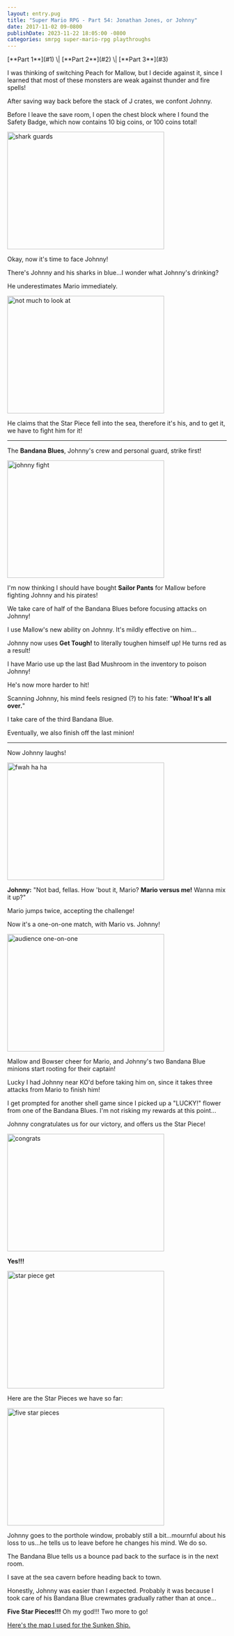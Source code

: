 ```yaml
---
layout: entry.pug
title: "Super Mario RPG - Part 54: Jonathan Jones, or Johnny"
date: 2017-11-02 09-0800
publishDate: 2023-11-22 18:05:00 -0800
categories: smrpg super-mario-rpg playthroughs
---
```


<p class="entry-partination" markdown="1">[**Part 1**](#1) \| [**Part 2**](#2) \| [**Part 3**](#3)</p>

<a name="1"></a>

I was thinking of switching Peach for Mallow, but I decide against it, since I learned that most of these monsters are weak against thunder and fire spells!

After saving way back before the stack of J crates, we confont Johnny.

Before I leave the save room, I open the chest block where I found the Safety Badge, which now contains 10 big coins, or 100 coins total!

<img src="https://i.imgur.com/F4Aus8l.png" alt="shark guards" width="360" height="270" id="liveblog" />

Okay, now it's time to face Johnny!

There's Johnny and his sharks in blue...I wonder what Johnny's drinking?

He underestimates Mario immediately.

<img src="https://i.imgur.com/oUdh4rW.png" alt="not much to look at" width="360" height="270" id="liveblog" />

He claims that the Star Piece fell into the sea, therefore it's his, and to get it, we have to fight him for it!

<a name="2"></a>

---

The **Bandana Blues**, Johnny's crew and personal guard, strike first!

<img src="https://i.imgur.com/ZxKXMfs.png" alt="johnny fight" width="360" height="270" id="liveblog" />

I'm now thinking I should have bought **Sailor Pants** for Mallow before fighting Johnny and his pirates!

We take care of half of the Bandana Blues before focusing attacks on Johnny!

I use Mallow's new ability on Johnny. It's mildly effective on him...

Johnny now uses **Get Tough!** to literally toughen himself up! He turns red as a result!

I have Mario use up the last Bad Mushroom in the inventory to poison Johnny!

He's now more harder to hit!

Scanning Johnny, his mind feels resigned (?) to his fate: "**Whoa! It's all over.**"

I take care of the third Bandana Blue.

Eventually, we also finish off the last minion!

<a name="3"></a>

---

Now Johnny laughs!

<img src="https://i.imgur.com/cKtjtgx.png" alt="fwah ha ha" width="360" height="270" id="liveblog" />

**Johnny:** "Not bad, fellas. How 'bout it, Mario? **Mario versus me!** Wanna mix it up?"

Mario jumps twice, accepting the challenge!

Now it's a one-on-one match, with Mario vs. Johnny!

<img src="https://i.imgur.com/UKLFuhk.png" alt="audience one-on-one" width="360" height="270" id="liveblog" />

Mallow and Bowser cheer for Mario, and Johnny's two Bandana Blue minions start rooting for their captain!

Lucky I had Johnny near KO'd before taking him on, since it takes three attacks from Mario to finish him!

I get prompted for another shell game since I picked up a "LUCKY!" flower from one of the Bandana Blues. I'm not risking my rewards at this point...

Johnny congratulates us for our victory, and offers us the Star Piece!

<img src="https://i.imgur.com/IJFBRNK.png" alt="congrats" width="360" height="270" id="liveblog" />

**Yes!!!**

<img src="https://i.imgur.com/NbylEHU.png" alt="star piece get" width="360" height="270" id="liveblog" />

Here are the Star Pieces we have so far:

<img src="https://i.imgur.com/xCP89uQ.png" alt="five star pieces" width="360" height="270" id="liveblog" />

Johnny goes to the porthole window, probably still a bit...mournful about his loss to us...he tells us to leave before he changes his mind. We do so.

The Bandana Blue tells us a bounce pad back to the surface is in the next room.

I save at the sea cavern before heading back to town.

Honestly, Johnny was easier than I expected. Probably it was because I took care of his Bandana Blue crewmates gradually rather than at once...

**Five Star Pieces!!!** Oh my god!!! Two more to go!

[Here's the map I used for the Sunken Ship.](https://www.mariouniverse.com/wp-content/img/maps/snes/smrpg/seaside-sunkenship.png)